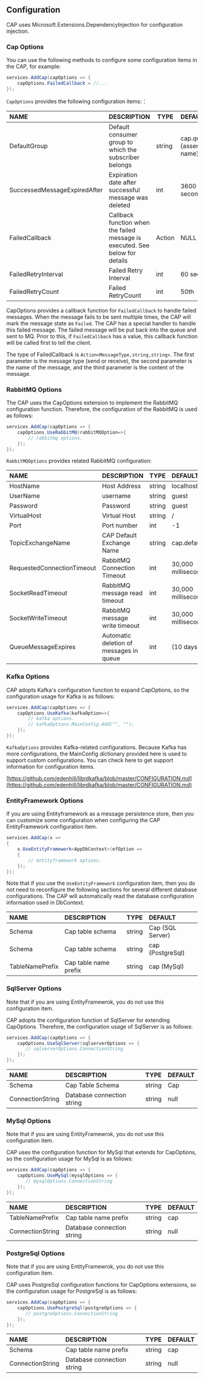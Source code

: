 ## Configuration

CAP uses Microsoft.Extensions.DependencyInjection for configuration injection. 

### Cap Options

You can use the following methods to configure some configuration items in the CAP, for example:

```cs
services.AddCap(capOptions => {
    capOptions.FailedCallback = //...
});

```

`CapOptions` provides the following configuration items:：

NAME | DESCRIPTION | TYPE | DEFAULT
:---|:---|---|:------
DefaultGroup | Default consumer group to which the subscriber belongs | string | cap.queue+{assembly name}
SuccessedMessageExpiredAfter | Expiration date after successful message was deleted | int | 3600 seconds
FailedCallback|Callback function when the failed message is executed. See below for details | Action | NULL
FailedRetryInterval | Failed Retry Interval | int | 60 seconds
FailedRetryCount | Failed RetryCount | int | 50th

CapOptions provides a callback function for `FailedCallback` to handle failed messages. When the message fails to be sent multiple times, the CAP will mark the message state as `Failed`. The CAP has a special handler to handle this failed message. The failed message will be put back into the queue and sent to MQ. Prior to this, if `FailedCallback` has a value, this callback function will be called first to tell the client.

The type of FailedCallback is `Action<MessageType,string,string>`. The first parameter is the message type (send or receive), the second parameter is the name of the message, and the third parameter is the content of the message.

### RabbitMQ Options

The CAP uses the CapOptions extension to implement the RabbitMQ configuration function. Therefore, the configuration of the RabbitMQ is used as follows:

```cs
services.AddCap(capOptions => {
    capOptions.UseRabbitMQ(rabbitMQOption=>{
        // rabbitmq options.
    });
});
```
`RabbitMQOptions` provides related RabbitMQ configuration:

NAME | DESCRIPTION | TYPE | DEFAULT
:---|:---|---|:------
HostName | Host Address | string | localhost
UserName | username | string | guest
Password | Password | string | guest
VirtualHost | Virtual Host | string | /
Port | Port number | int | -1
TopicExchangeName | CAP Default Exchange Name | string | cap.default.topic
RequestedConnectionTimeout | RabbitMQ Connection Timeout | int | 30,000 milliseconds
SocketReadTimeout | RabbitMQ message read timeout | int | 30,000 milliseconds
SocketWriteTimeout | RabbitMQ message write timeout | int | 30,000 milliseconds
QueueMessageExpires | Automatic deletion of messages in queue | int | (10 days) ms

### Kafka Options

CAP adopts Kafka's configuration function to expand CapOptions, so the configuration usage for Kafka is as follows:

```cs
services.AddCap(capOptions => {
    capOptions.UseKafka(kafkaOption=>{
        // kafka options.
        // kafkaOptions.MainConfig.Add("", "");
    });
});
```

`KafkaOptions` provides Kafka-related configurations. Because Kafka has more configurations, the MainConfig dictionary provided here is used to support custom configurations. You can check here to get support information for configuration items.

[https://github.com/edenhill/librdkafka/blob/master/CONFIGURATION.md](https://github.com/edenhill/librdkafka/blob/master/CONFIGURATION.md)


### EntityFramework Options

If you are using Entityframework as a message persistence store, then you can customize some configuration when configuring the CAP EntityFramework configuration item.

```cs
services.AddCap(x =>
{
    x.UseEntityFramework<AppDbContext>(efOption => 
    {
        // entityframework options.
    });
});

```

Note that if you use the `UseEntityFramework` configuration item, then you do not need to reconfigure the following sections for several different database configurations. The CAP will automatically read the database configuration information used in DbContext.

NAME | DESCRIPTION | TYPE | DEFAULT
:---|:---|---|:------
Schema | Cap table schema | string | Cap (SQL Server)
Schema | Cap table schema | string | cap (PostgreSql)
TableNamePrefix | Cap table name prefix | string | cap (MySql)

### SqlServer Options

Note that if you are using EntityFramewrok, you do not use this configuration item.

CAP adopts the configuration function of SqlServer for extending CapOptions. Therefore, the configuration usage of SqlServer is as follows:

```cs
services.AddCap(capOptions => {
    capOptions.UseSqlServer(sqlserverOptions => {
       // sqlserverOptions.ConnectionString
    });
});

```

NAME | DESCRIPTION | TYPE | DEFAULT
:---|:---|---|:------
Schema | Cap Table Schema | string | Cap
ConnectionString | Database connection string | string | null

### MySql Options

Note that if you are using EntityFramewrok, you do not use this configuration item.

CAP uses the configuration function for MySql that extends for CapOptions, so the configuration usage for MySql is as follows:

```cs
services.AddCap(capOptions => {
    capOptions.UseMySql(mysqlOptions => {
       // mysqlOptions.ConnectionString
    });
});

```

NAME | DESCRIPTION | TYPE | DEFAULT
:---|:---|---|:------
TableNamePrefix | Cap table name prefix | string | cap
ConnectionString | Database connection string | string | null

### PostgreSql Options

Note that if you are using EntityFramewrok, you do not use this configuration item.

CAP uses PostgreSql configuration functions for CapOptions extensions, so the configuration usage for PostgreSql is as follows:

```cs
services.AddCap(capOptions => {
    capOptions.UsePostgreSql(postgreOptions => {
       // postgreOptions.ConnectionString
    });
});

```

NAME | DESCRIPTION | TYPE | DEFAULT
:---|:---|---|:------
Schema | Cap table name prefix | string | cap
ConnectionString | Database connection string | string | null